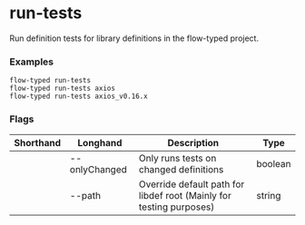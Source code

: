 # run-tests

Run definition tests for library definitions in the flow-typed project.

### Examples

```
flow-typed run-tests
flow-typed run-tests axios
flow-typed run-tests axios_v0.16.x
```

### Flags

|Shorthand|Longhand|Description|Type|
|---------|--------|-----------|----|
||--onlyChanged|Only runs tests on changed definitions|boolean||
||--path|Override default path for libdef root (Mainly for testing purposes)|string||
